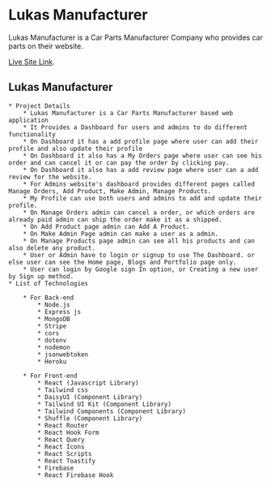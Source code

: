 # Lukas Manufacturer

Lukas Manufacturer is a Car Parts Manufacturer Company who provides car parts on their website.

[Live Site Link](https://lucas-manufacturer.web.app/).

## Lukas Manufacturer

    * Project Details
        * Lukas Manufacturer is a Car Parts Manufacturer based web application
        * It Provides a Dashboard for users and admins to do different  functionality
        * On Dashboard it has a add profile page where user can add their profile and also update their profile 
        * On Dashboard it also has a My Orders page where user can see his order and can cancel it or can pay the order by clicking pay.
        * On Dashboard it also has a add review page where user can a add review for the website.
        * For Admins website's dashboard provides different pages called Manage Orders, Add Product, Make Admin, Manage Products. 
        * My Profile can use both users and admins to add and update their profile.
        * On Manage Orders admin can cancel a order, or which orders are already paid admin can ship the order make it as a shipped.
        * On Add Product page admin can Add A Product.
        * On Make Admin Page admin can make a user as a admin.
        * On Manage Products page admin can see all his products and can also delete any product.
        * User or Admin have to login or signup to use The Dashboard. or else user can see the Home page, Blogs and Portfolio page only.
        * User can login by Google sign In option, or Creating a new user by Sign up method.
    * List of Technologies
    
        * For Back-end
            * Node.js
            * Express js
            * MongoDB
            * Stripe
            * cors
            * dotenv
            * nodemon
            * jsonwebtoken
            * Heroku 

        * For Front-end
            * React (Javascript Library)
            * Tailwind css
            * DaisyUI (Component Library)
            * Tailwind UI Kit (Component Library)
            * Tailwind Components (Component Library)
            * Shuffle (Component Library)
            * React Router
            * React Hook Form
            * React Query
            * React Icons
            * React Scripts
            * React Toastify
            * Firebase
            * React Firebase Hook